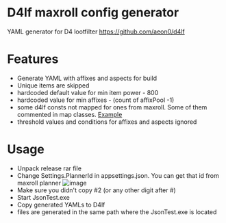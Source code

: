 # D4lf maxroll config  generator

YAML generator for D4 lootfilter https://github.com/aeon0/d4lf

# Features
- Generate YAML with affixes and aspects for build
- Unique items are skipped
- hardcoded default value for min item power - 800
- hardcoded value for min affixes - (count of affixPool -1)
- some d4lf consts not mapped for ones from  maxroll. Some of  them commented in map classes. [Example](https://github.com/SL048/D4lf-maxroll-config-generator/blob/bc12856c34153f522ef6831f7547805a518c1c0b/Extensions/AspectMapExtension.cs#L31)
- threshold values and conditions for affixes and aspects ignored

# Usage

- Unpack release rar file
- Change Settings.PlannerId in appsettings.json. You can get that id from maxroll planner
![image](https://github.com/SL048/D4lf-maxroll-config-generator/assets/82326638/382ada7a-6b34-488c-9f6d-1ca8164ea851)
- Make sure you didn't copy #2 (or any other digit after #)
- Start JsonTest.exe
- Copy generated YAMLs to D4lf
- files are generated in the same path where the JsonTest.exe is located
